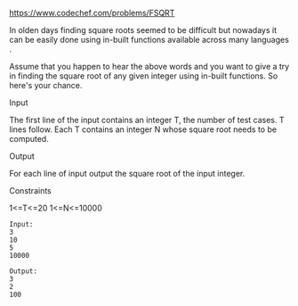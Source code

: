https://www.codechef.com/problems/FSQRT

In olden days finding square roots seemed to be difficult but nowadays it can be easily done using in-built functions available across many languages .

Assume that you happen to hear the above words and you want to give a try in finding the square root of any given integer using in-built functions. So here's your chance.

Input

The first line of the input contains an integer T, the number of test cases. T lines follow. Each T contains an integer N whose square root needs to be computed.

Output

For each line of input output the square root of the input integer.

Constraints

1<=T<=20 
1<=N<=10000 
``` 
Input:
3
10
5
10000

Output:
3
2
100
```
